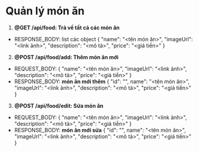 # Quản lý món ăn 

1. **@GET /api/food: Trả về tất cả các món ăn**
- RESPONSE_BODY: list các object  { "name": "<tên món ăn>", "imageUrl": "<link ảnh>", 
"description": "<mô tả>", "price": "<giá tiền>" }

2. **@POST /api/food/add: Thêm món ăn mới**
- REQUEST_BODY: { "name": "<tên món ăn>", "imageUrl": "<link ảnh>", 
"description": "<mô tả>", "price": "<giá tiền>" }
- RESPONSE_BODY: **món ăn mới thêm** { "id": "<id>", name": "<tên món ăn>", "imageUrl": "<link ảnh>", "description": "<mô tả>", "price": "<giá tiền>" }

3. **@POST /api/food/edit: Sửa món ăn**
- REQUEST_BODY: { "name": "<tên món ăn>", "imageUrl": "<link ảnh>", 
"description": "<mô tả>", "price": "<giá tiền>" }
- RESPONSE_BODY: **món ăn mới sửa** { "id": "<id>", name": "<tên món ăn>", "imageUrl": "<link ảnh>", "description": "<mô tả>", "price": "<giá tiền>" }